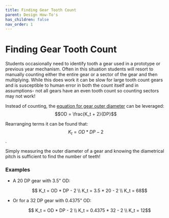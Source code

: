 ```yaml
---
title: Finding Gear Tooth Count
parent: Design How-To's
has_children: false
nav_order: 1
---
```




# Finding Gear Tooth Count

Students occasionally need to identify tooth a gear used in a prototype or previous year mechanism. Often in this situation students will resort to manually counting either the entire gear or a sector of the gear and then multiplying. While this does work it can be slow for large tooth count gears and is susceptible to human error in both the count itself and in assumptions- not all gears have an even tooth count so counting sectors may not work!

Instead of counting, the [equation for gear outer diameter](Gears.md#equations) can be leveraged: $$OD = \frac{K_t + 2}{DP}$$

Rearranging terms it can be found that: $$ K_t = OD * DP - 2$$. 

Simply measuring the outer diameter of a gear and knowing the diametrical pitch is sufficient to find the number of teeth!

### Examples

- A 20 DP gear with 3.5" OD: 

  $$ K_t = OD * DP - 2 \\ K_t = 3.5 * 20 - 2 \\ K_t = 68$$

- Or for a 32 DP gear with 0.4375" OD:

  $$ K_t = OD * DP - 2 \\ K_t = 0.4375 * 32 - 2 \\ K_t = 12$$

